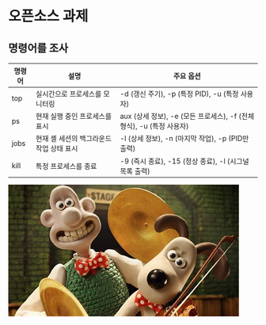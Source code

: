 # 오픈소스 과제
## 명령어를 조사

| 명령어 | 설명                                          | 주요 옵션                              |
|--------|---------------------------------------------|---------------------------------------|
| top  | 실시간으로 프로세스를 모니터링               | -d (갱신 주기), -p (특정 PID), -u (특정 사용자) |
| ps   | 현재 실행 중인 프로세스를 표시               | aux (상세 정보), -e (모든 프로세스), -f (전체 형식), -u (특정 사용자) |
| jobs | 현재 셸 세션의 백그라운드 작업 상태 표시     | -l (상세 정보), -n (마지막 작업), -p (PID만 출력) |
| kill | 특정 프로세스를 종료                         | -9 (즉시 종료), -15 (정상 종료), -l (시그널 목록 출력) |

![그로밋](https://github.com/geonyeong26/igeonyeong/blob/main/OIP.jpeg)
